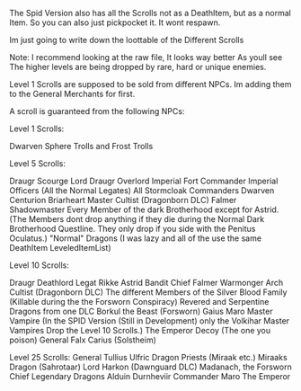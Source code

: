The Spid Version also has all the Scrolls not as a DeathItem, but as a normal Item. So you can also just pickpocket it. It wont respawn.

Im just going to write down the loottable of the Different Scrolls

Note: I recommend looking at the raw file, It looks way better
As youll see The higher levels are being dropped by rare, hard or unique enemies.

Level 1 Scrolls are supposed to be sold from different NPCs. Im adding them to the General Merchants for first.


A scroll is guaranteed from the following NPCs:


Level 1 Scrolls:

  Dwarven Sphere
  Trolls and Frost Trolls

Level 5 Scrolls:

  Draugr Scourge Lord
  Draugr Overlord
  Imperial Fort Commander
  Imperial Officers (All the Normal Legates)
  All Stormcloak Commanders
  Dwarven Centurion
  Briarheart
  Master Cultist (Dragonborn DLC)
  Falmer Shadowmaster
  Every Member of the dark Brotherhood except for Astrid. (The Members dont drop anything if they die during the Normal Dark Brotherhood Questline. They only drop if you side with the Penitus Oculatus.)
  "Normal" Dragons (I was lazy and all of the use the same DeathItem LeveledItemList)

Level 10 Scrolls:

  Draugr Deathlord
  Legat Rikke
  Astrid
  Bandit Chief
  Falmer Warmonger
  Arch Cultist (Dragonborn DLC)
  The different Members of the Silver Blood Family (Killable during the the Forsworn Conspiracy)
  Revered and Serpentine Dragons from one DLC
  Borkul the Beast (Forsworn)
  Gaius Maro
  Master Vampire (In the SPID Version (Still in Development) only the Volkihar Master Vampires Drop the Level 10 Scrolls.)
  The Emperor Decoy (The one you poison)
  General Falx Carius (Solstheim)
 
Level 25 Scrolls:
  General Tullius
  Ulfric
  Dragon Priests (Miraak etc.)
  Miraaks Dragon (Sahrotaar)
  Lord Harkon (Dawnguard DLC)
  Madanach, the Forsworn Chief
  Legendary Dragons
  Alduin
  Durnheviir
  Commander Maro
  The Emperor
